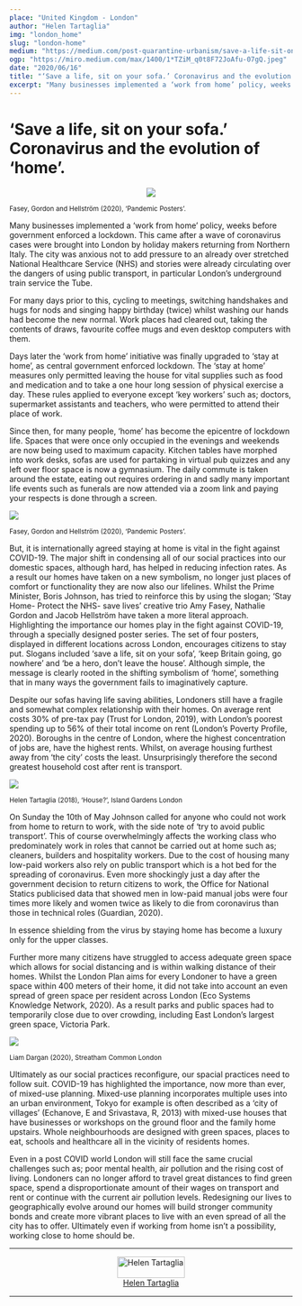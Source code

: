 ```yaml
---
place: "United Kingdom - London"
author: "Helen Tartaglia"
img: "london_home"
slug: "london-home"
medium: "https://medium.com/post-quarantine-urbanism/save-a-life-sit-on-your-sofa-coronavirus-and-the-evolution-of-home-372b1e9a6cea"
ogp: "https://miro.medium.com/max/1400/1*TZiM_q0t8F72JoAfu-07gQ.jpeg"
date: "2020/06/16"
title: "‘Save a life, sit on your sofa.’ Coronavirus and the evolution of ‘home’."
excerpt: "Many businesses implemented a ‘work from home’ policy, weeks before government enforced a lockdown. This came after a wave of coronavirus cases were brought into London by holiday makers returning from Northern Italy. "
---
```


‘Save a life, sit on your sofa.’ Coronavirus and the evolution of ‘home’.
=========================================================================

<div style="display:flex; justify-content: center">
<img class="s t u gp ai" src="https://miro.medium.com/max/848/1*wLm59le_EtEWGgB8fUfFVA.jpeg"/>
</div>

<small>Fasey, Gordon and Hellström (2020), ‘Pandemic Posters’.</small>

Many businesses implemented a ‘work from home’ policy, weeks before government enforced a lockdown. This came after a wave of coronavirus cases were brought into London by holiday makers returning from Northern Italy. The city was anxious not to add pressure to an already over stretched National Healthcare Service (NHS) and stories were already circulating over the dangers of using public transport, in particular London’s underground train service the Tube.

For many days prior to this, cycling to meetings, switching handshakes and hugs for nods and singing happy birthday (twice) whilst washing our hands had become the new normal. Work places had cleared out, taking the contents of draws, favourite coffee mugs and even desktop computers with them.

Days later the ‘work from home’ initiative was finally upgraded to ‘stay at home’, as central government enforced lockdown. The ‘stay at home’ measures only permitted leaving the house for vital supplies such as food and medication and to take a one hour long session of physical exercise a day. These rules applied to everyone except ‘key workers’ such as; doctors, supermarket assistants and teachers, who were permitted to attend their place of work.

Since then, for many people, ‘home’ has become the epicentre of lockdown life. Spaces that were once only occupied in the evenings and weekends are now being used to maximum capacity. Kitchen tables have morphed into work desks, sofas are used for partaking in virtual pub quizzes and any left over floor space is now a gymnasium. The daily commute is taken around the estate, eating out requires ordering in and sadly many important life events such as funerals are now attended via a zoom link and paying your respects is done through a screen.

<img class="s t u gp ai" src="https://miro.medium.com/max/1400/1*TZiM_q0t8F72JoAfu-07gQ.jpeg"/>

<small>Fasey, Gordon and Hellström (2020), ‘Pandemic Posters’.</small>

But, it is internationally agreed staying at home is vital in the fight against COVID-19. The major shift in condensing all of our social practices into our domestic spaces, although hard, has helped in reducing infection rates. As a result our homes have taken on a new symbolism, no longer just places of comfort or functionality they are now also our lifelines. Whilst the Prime Minister, Boris Johnson, has tried to reinforce this by using the slogan; ‘Stay Home- Protect the NHS- save lives’ creative trio Amy Fasey, Nathalie Gordon and Jacob Hellström have taken a more literal approach. Highlighting the importance our homes play in the fight against COVID-19, through a specially designed poster series. The set of four posters, displayed in different locations across London, encourages citizens to stay put. Slogans included ‘save a life, sit on your sofa’, ‘keep Britain going, go nowhere’ and ‘be a hero, don’t leave the house’. Although simple, the message is clearly rooted in the shifting symbolism of ‘home’, something that in many ways the government fails to imaginatively capture.

Despite our sofas having life saving abilities, Londoners still have a fragile and somewhat complex relationship with their homes. On average rent costs 30% of pre-tax pay (Trust for London, 2019), with London’s poorest spending up to 56% of their total income on rent (London’s Poverty Profile, 2020). Boroughs in the centre of London, where the highest concentration of jobs are, have the highest rents. Whilst, on average housing furthest away from ‘the city’ costs the least. Unsurprisingly therefore the second greatest household cost after rent is transport.

<img class="s t u gp ai" src="https://miro.medium.com/max/1400/1*Zsd2zvo86t7rRbpU2GSOzg.jpeg"/>

<small>Helen Tartaglia (2018), ‘House?’, Island Gardens London</small>

On Sunday the 10th of May Johnson called for anyone who could not work from home to return to work, with the side note of ‘try to avoid public transport’. This of course overwhelmingly affects the working class who predominately work in roles that cannot be carried out at home such as; cleaners, builders and hospitality workers. Due to the cost of housing many low-paid workers also rely on public transport which is a hot bed for the spreading of coronavirus. Even more shockingly just a day after the government decision to return citizens to work, the Office for National Statics publicised data that showed men in low-paid manual jobs were four times more likely and women twice as likely to die from coronavirus than those in technical roles (Guardian, 2020).

In essence shielding from the virus by staying home has become a luxury only for the upper classes.

Further more many citizens have struggled to access adequate green space which allows for social distancing and is within walking distance of their homes. Whilst the London Plan aims for every Londoner to have a green space within 400 meters of their home, it did not take into account an even spread of green space per resident across London (Eco Systems Knowledge Network, 2020). As a result parks and public spaces had to temporarily close due to over crowding, including East London’s largest green space, Victoria Park.

<img class="s t u gp ai" src="https://miro.medium.com/max/1400/1*xcFuIcTWPxw2zmn1CVLmpA.jpeg"/>

<small>Liam Dargan (2020), Streatham Common London</small>

Ultimately as our social practices reconfigure, our spacial practices need to follow suit. COVID-19 has highlighted the importance, now more than ever, of mixed-use planning. Mixed-use planning incorporates multiple uses into an urban environment, Tokyo for example is often described as a ‘city of villages’ (Echanove, E and Srivastava, R, 2013) with mixed-use houses that have businesses or workshops on the ground floor and the family home upstairs. Whole neighbourhoods are designed with green spaces, places to eat, schools and healthcare all in the vicinity of residents homes.

Even in a post COVID world London will still face the same crucial challenges such as; poor mental health, air pollution and the rising cost of living. Londoners can no longer afford to travel great distances to find green space, spend a disproportionate amount of their wages on transport and rent or continue with the current air pollution levels. Redesigning our lives to geographically evolve around our homes will build stronger community bonds and create more vibrant places to live with an even spread of all the city has to offer. Ultimately even if working from home isn’t a possibility, working close to home should be.


---

<div style="display: flex; margin-bottom: 2rem">
    <div style="margin: 0 auto; text-align: center">
        <img style="width:100%" alt="Helen Tartaglia" src="https://miro.medium.com/fit/c/96/96/1*dnc9lexrLm_P_-Q5hCnlYw.jpeg"><br/>
        <a href="https://medium.com/@helentartaglia1?source=post_page-----372b1e9a6cea----------------------">Helen Tartaglia</a>
    </div>
</div>

---
